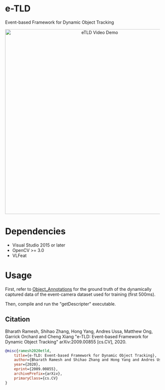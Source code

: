 # e-TLD
Event-based Framework for Dynamic Object Tracking

<p align="center">
  <a href="https://tinyurl.com/ske6nk7">
    <img src="https://i.ibb.co/H7xyJxW/DETECT-e-TLD-play.png" alt="eTLD Video Demo" width="600"/>
  </a>
</p>

# Dependencies
- Visual Studio 2015 or later
- OpenCV >= 3.0
- VLFeat

# Usage
First, refer to [Object_Annotations](https://github.com/nusneuromorphic/Object_Annotations) for the ground truth of the dynamically captured data of the event-camera dataset used for training (first 500ms).

Then, compile and run the "getDescripter" executable.

## Citation ##
Bharath Ramesh, Shihao Zhang, Hong Yang, Andres Ussa, Matthew Ong, Garrick Orchard and Cheng Xiang "e-TLD: Event-based Framework for Dynamic Object Tracking" arXiv:2009.00855 [cs.CV], 2020.

```bibtex
@misc{ramesh2020etld,
    title={e-TLD: Event-based Framework for Dynamic Object Tracking},
    author={Bharath Ramesh and Shihao Zhang and Hong Yang and Andres Ussa and Matthew Ong and Garrick Orchard and Cheng Xiang},
    year={2020},
    eprint={2009.00855},
    archivePrefix={arXiv},
    primaryClass={cs.CV}
}
```
